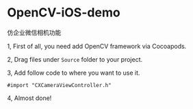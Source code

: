 # OpenCV-iOS-demo

仿企业微信相机功能

1, First of all, you need add OpenCV framework via Cocoapods.

2, Drag files under `Source` folder to your project.

3, Add follow code to where you want to use it.
```
#import "CXCameraViewController.h"
```

4, Almost done!
